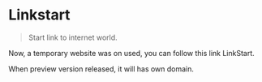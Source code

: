 # Linkstart

> Start link to internet world.

Now, a temporary website was on used, you can follow this link LinkStart.

When preview version released, it will has own domain.
